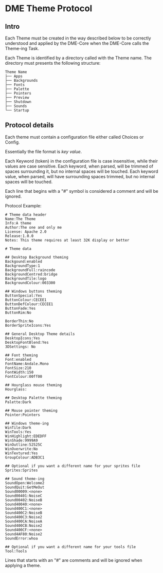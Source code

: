 # DME Theme Protocol

## Intro

Each Theme must be created in the way described below to be correctly understood and applied by the DME-Core when the DME-Core calls the Theme-ing Task.

Each Theme is identified by a directory called with the Theme name.
The directory must presents the following structure:

```shell
Theme Name
├── Apps
├── Backgrounds
├── Fonts
├── Palette
├── Pointers
├── Preview
├── Shutdown
├── Sounds
└── Startup
```

## Protocol details

Each theme must contain a configuration file either called Choices or Config.

Essentially the file format is *key* *value*.

Each Keyword (token) in the configuration file is case insensitive, while their values are case sensitive.
Each keyword, when parsed, will be trimmed of spaces surrounding it, but no internal spaces will be touched.
Each keyword value, when parsed, will have surrounding spaces trimmed, but no internal spaces will be touched.

Each line that begins with a "#" symbol is considered a comment and will be ignored.

Protocol Example:

```shell
# Theme data header
Name:The Theme
Info:A theme
Author:The one and only me
License: Apache 2.0
Release:1.0.0
Notes: This theme requires at least 32K display or better

# Theme data

## Desktop Background theming
Backgound:enabled
BackgroundType:1
BackgroundFull:raincode
BackgroundCentred:bridge
BackgroundTile:logo
BackgroundColour:003300

## Windows buttons theming
ButtonSpecial:Yes
ButtonColour:CECEE1
ButtonDefColour:CECEE1
ButtonFade:Yes
ButtonRim:No

BorderThin:No
BorderSpriteIcons:Yes

## General Desktop Theme details
DesktopIcons:Yes
DesktopFontBlend:Yes
3DSettings: No

## Font theming
Font:enabled
FontName:Andale.Mono
FontSize:210
FontWidth:150
FontColour:00ff00

## Hourglass mouse theming
Hourglass:

## Desktop Palette theming
Palette:Dark

## Mouse pointer theming
Pointer:Pointers

## Windows theme-ing
WinTile:Dark
WinTools:Yes
WinHighlight:EDEDFF
WinShade:9999A9
WinOutline:52525C
WinOverwrite:No
WinTextured:Yes
GroupColour:ADB3C1

## Optional if you want a different name for your sprites file
Sprites:Sprites

## Sound theme-ing
SoundOpen:Welcome2
SoundQuit:GetMeOut
Sound00009:<none>
Sound00401:NoiseC
Sound00402:NoiseB
Sound40040:<none>
Sound400C1:<none>
Sound400C2:NoiseB
Sound400C3:Noise2
Sound400CA:NoiseA
Sound400CB:Noise2
Sound400CF:<none>
Sound4AF80:Noise2
SoundError:whoa

## Optional if you want a different name for your tools file
Tool:Tools
```

Lines that starts with an "#" are comments and will be ignored when applying a theme.
